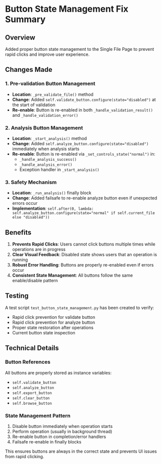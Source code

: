 # Button State Management Fix Summary

## Overview
Added proper button state management to the Single File Page to prevent rapid clicks and improve user experience.

## Changes Made

### 1. Pre-validation Button Management
- **Location**: `_pre_validate_file()` method
- **Change**: Added `self.validate_button.configure(state="disabled")` at the start of validation
- **Re-enable**: Button is re-enabled in both `_handle_validation_result()` and `_handle_validation_error()`

### 2. Analysis Button Management  
- **Location**: `_start_analysis()` method
- **Change**: Added `self.analyze_button.configure(state="disabled")` immediately when analysis starts
- **Re-enable**: Button is re-enabled via `_set_controls_state("normal")` in:
  - `_handle_analysis_success()`
  - `_handle_analysis_error()`
  - Exception handler in `_start_analysis()`

### 3. Safety Mechanism
- **Location**: `_run_analysis()` finally block
- **Change**: Added failsafe to re-enable analyze button even if unexpected errors occur
- **Implementation**: `self.after(0, lambda: self.analyze_button.configure(state="normal" if self.current_file else "disabled"))`

## Benefits

1. **Prevents Rapid Clicks**: Users cannot click buttons multiple times while operations are in progress
2. **Clear Visual Feedback**: Disabled state shows users that an operation is running
3. **Robust Error Handling**: Buttons are properly re-enabled even if errors occur
4. **Consistent State Management**: All buttons follow the same enable/disable pattern

## Testing

A test script `test_button_state_management.py` has been created to verify:
- Rapid click prevention for validate button
- Rapid click prevention for analyze button  
- Proper state restoration after operations
- Current button state inspection

## Technical Details

### Button References
All buttons are properly stored as instance variables:
- `self.validate_button`
- `self.analyze_button` 
- `self.export_button`
- `self.clear_button`
- `self.browse_button`

### State Management Pattern
1. Disable button immediately when operation starts
2. Perform operation (usually in background thread)
3. Re-enable button in completion/error handlers
4. Failsafe re-enable in finally blocks

This ensures buttons are always in the correct state and prevents UI issues from rapid clicking.